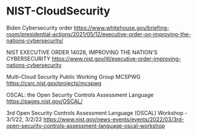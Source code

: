 # NIST-CloudSecurity

Biden Cybersecurity order
https://www.whitehouse.gov/briefing-room/presidential-actions/2021/05/12/executive-order-on-improving-the-nations-cybersecurity/

NIST EXECUTIVE ORDER 14028, IMPROVING THE NATION'S CYBERSECURITY
https://www.nist.gov/itl/executive-order-improving-nations-cybersecurity

Multi-Cloud Security Public Working Group MCSPWG
https://csrc.nist.gov/projects/mcspwg

OSCAL: the Open Security Controls Assessment Language
https://pages.nist.gov/OSCAL/

3rd Open Security Controls Assessment Language (OSCAL) Workshop - 3/1/22, 3/2/22
https://www.nist.gov/news-events/events/2022/03/3rd-open-security-controls-assessment-language-oscal-workshop
